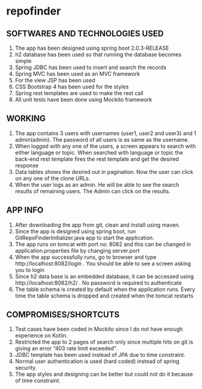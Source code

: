 # repofinder
SOFTWARES AND TECHNOLOGIES USED
--------------------------------
1)	The app has been designed using spring boot 2.0.3-RELEASE
2)	h2 database has been used so that running the database becomes simple
3)	Spring JDBC has been used to insert and search the records
4)	Spring MVC has been used as an MVC framework
5)	For the view JSP has been used 
6)	CSS Bootstrap 4 has been used for the styles
7)	Spring rest templates are used to make the rest call 
8)	All unit tests have been done using Mockito framework

WORKING
------------------
1)	The app contains 3 users with usernames (user1, user2 and user3) and 1 admin(admin). The password of all users is as same as the username.
2)	When logged with any one of the users, a screen appears to search with either language or topic. When searched with language or topic the back-end rest template fires the rest template and get the desired response
3)	Data tables shows the desired out in pagination. Now the user can click on any one of the clone URLs.
4)	When the user logs as an admin. He will be able to see the search results of remaining users. The Admin can click on the results.

 APP INFO
 ----------
1)	After downloading the app from git, clean and install using maven.
2)	Since the app is designed using spring boot, run GitRepoFinderInitializer.java app to start the application.
3)	The app runs on tomcat with port no: 8082 and this can be changed in application.properties file by changing server.port
4)	When the app successfully runs, go to browser and type http://localhost:8082/login . You should be able to see a screen asking you to login
5)	Since h2 data base is an embedded database, it can be accessed using http://localhost:8082/h2/ . No password is required to authenticate
6)	The table schema is created by default when the application runs. Every time the table schema is dropped and created when the tomcat restarts

COMPROMISES/SHORTCUTS
--------------------
1)	Test cases have been coded in Mockito since I do not have enough experience on Kotlin.
2)	Restricted the app to 2 pages of search only since multiple hits on git is giving an error “403 rate limit exceeded”.
3)	JDBC template has been used instead of JPA due to time constraint.
4)	Normal user authentication is used (hard coded) instead of spring security.
5)	The app styles and designing can be better but could not do it because of time constraint.

 












